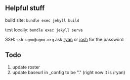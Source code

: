 ## Helpful stuff

build site: `bundle exec jekyll build`

test locally: `bundle exec jekyll serve`

SSH: `ssh ugmo@ugmo.org` ask [ryan](mailto:ryanjlee@berkeley.edu) or [josh](mailto:joshuayuan@berkeley.edu) for the password

## Todo

1. update roster
2. update baseurl in _config to be "." (right now it is /ryan)
